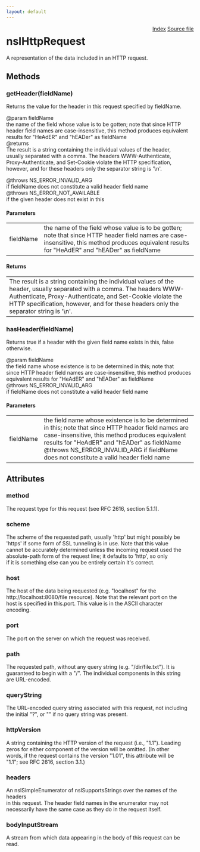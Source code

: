 ```yaml
---
layout: default
---
```

<div class='links' style='float:right'><a href="../index.html">Index</a>
<a href="http://dxr.mozilla.org/mozilla-central/source/netwerk/test/httpserver/nsIHttpServer.idl">Source file</a>
</div>

# nsIHttpRequest #
  
A representation of the data included in an HTTP request.  
  

## Methods ##

### getHeader(fieldName) ###
  
Returns the value for the header in this request specified by fieldName.  
  
@param fieldName  
  the name of the field whose value is to be gotten; note that since HTTP  
  header field names are case-insensitive, this method produces equivalent  
  results for "HeAdER" and "hEADer" as fieldName  
@returns  
  The result is a string containing the individual values of the header,  
  usually separated with a comma.  The headers WWW-Authenticate,  
  Proxy-Authenticate, and Set-Cookie violate the HTTP specification,  
  however, and for these headers only the separator string is '\n'.  
  
@throws NS_ERROR_INVALID_ARG  
  if fieldName does not constitute a valid header field name  
@throws NS_ERROR_NOT_AVAILABLE  
  if the given header does not exist in this  
  

#### Parameters ####

<table>

<tr>
<td>fieldName</td>
<td>  the name of the field whose value is to be gotten; note that since HTTP  
  header field names are case-insensitive, this method produces equivalent  
  results for "HeAdER" and "hEADer" as fieldName  
</td>
</tr>

</table>

#### Returns ####

<table>

<tr>
<td>  The result is a string containing the individual values of the header,  
  usually separated with a comma.  The headers WWW-Authenticate,  
  Proxy-Authenticate, and Set-Cookie violate the HTTP specification,  
  however, and for these headers only the separator string is '\n'.  
</td>
</tr>

</table>

### hasHeader(fieldName) ###
  
Returns true if a header with the given field name exists in this, false  
otherwise.  
  
@param fieldName  
  the field name whose existence is to be determined in this; note that  
  since HTTP header field names are case-insensitive, this method produces  
  equivalent results for "HeAdER" and "hEADer" as fieldName  
@throws NS_ERROR_INVALID_ARG  
  if fieldName does not constitute a valid header field name  
  

#### Parameters ####

<table>

<tr>
<td>fieldName</td>
<td>  the field name whose existence is to be determined in this; note that  
  since HTTP header field names are case-insensitive, this method produces  
  equivalent results for "HeAdER" and "hEADer" as fieldName  
@throws NS_ERROR_INVALID_ARG  
  if fieldName does not constitute a valid header field name  
</td>
</tr>

</table>

## Attributes ##

### method ###
  
The request type for this request (see RFC 2616, section 5.1.1).  
  

### scheme ###
  
The scheme of the requested path, usually 'http' but might possibly be  
'https' if some form of SSL tunneling is in use.  Note that this value  
cannot be accurately determined unless the incoming request used the  
absolute-path form of the request line; it defaults to 'http', so only  
if it is something else can you be entirely certain it's correct.  
  

### host ###
  
The host of the data being requested (e.g. "localhost" for the  
http://localhost:8080/file resource).  Note that the relevant port on the  
host is specified in this.port.  This value is in the ASCII character  
encoding.  
  

### port ###
  
The port on the server on which the request was received.  
  

### path ###
  
The requested path, without any query string (e.g. "/dir/file.txt").  It is  
guaranteed to begin with a "/".  The individual components in this string  
are URL-encoded.  
  

### queryString ###
  
The URL-encoded query string associated with this request, not including  
the initial "?", or "" if no query string was present.  
  

### httpVersion ###
  
A string containing the HTTP version of the request (i.e., "1.1").  Leading  
zeros for either component of the version will be omitted.  (In other  
words, if the request contains the version "1.01", this attribute will be  
"1.1"; see RFC 2616, section 3.1.)  
  

### headers ###
  
An nsISimpleEnumerator of nsISupportsStrings over the names of the headers  
in this request.  The header field names in the enumerator may not  
necessarily have the same case as they do in the request itself.  
  

### bodyInputStream ###
  
A stream from which data appearing in the body of this request can be read.  
  
